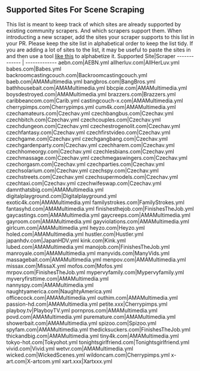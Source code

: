 ## Supported Sites For Scene Scraping

This list is meant to keep track of which sites are already supported by existing community scrapers. And which scrapers support them. When introducting a new scraper, add the sites your scraper supports to this list in your PR. Please keep the site list in alphabetical order to keep the list tidy. If you are adding a lot of sites to the list, it may be useful to paste the sites in and then use a tool [like this](https://wordcounter.net/alphabetize) to alphabetize it.
Supported Site|Scraper
------------- | -------------
aebn.com|AEBN.yml
allherluv.com|AllHerLuv.yml
babes.com|Babes.yml
backroomcastingcouch.com|Backroomcastingcouch.yml
baeb.com|AMAMultimedia.yml
bangbros.com|BangBros.yml
bathhousebait.com|AMAMultimedia.yml
bbcpie.com|AMAMultimedia.yml
boysdestroyed.com|AMAMultimedia.yml
brazzers.com|Brazzers.yml
caribbeancom.com|Carib.yml
castingcouch-x.com|AMAMultimedia.yml
cherrypimps.com|Cherrypimps.yml
cum4k.com|AMAMultimedia.yml
czechamateurs.com|Czechav.yml
czechbangbus.com|Czechav.yml
czechbitch.com|Czechav.yml
czechcouples.com|Czechav.yml
czechdungeon.com|Czechav.yml
czechestrogenolit.com|Czechav.yml
czechfantasy.com|Czechav.yml
czechfirstvideo.com|Czechav.yml
czechgame.com|Czechav.yml
czechgangbang.com|Czechav.yml
czechgardenparty.com|Czechav.yml
czechharem.com|Czechav.yml
czechhomeorgy.com|Czechav.yml
czechlesbians.com|Czechav.yml
czechmassage.com|Czechav.yml
czechmegaswingers.com|Czechav.yml
czechorgasm.com|Czechav.yml
czechparties.com|Czechav.yml
czechsolarium.com|Czechav.yml
czechspy.com|Czechav.yml
czechstreets.com|Czechav.yml
czechsupermodels.com|Czechav.yml
czechtaxi.com|Czechav.yml
czechwifeswap.com|Czechav.yml
damnthatsbig.com|AMAMultimedia.yml
digitalplayground.com|Digitalplayground.yml
exotic4k.com|AMAMultimedia.yml
familystrokes.com|FamilyStrokes.yml
fantasyhd.com|AMAMultimedia.yml
finishesthejob.com|FinishesTheJob.yml
gaycastings.com|AMAMultimedia.yml
gaycreeps.com|AMAMultimedia.yml
gayroom.com|AMAMultimedia.yml
gayviolations.com|AMAMultimedia.yml
girlcum.com|AMAMultimedia.yml
heyzo.com|Heyzo.yml
holed.com|AMAMultimedia.yml
hustler.com|Hustler.yml
japanhdv.com|JapanHDV.yml
kink.com|Kink.yml
lubed.com|AMAMultimedia.yml
manojob.com|FinishesTheJob.yml
manroyale.com|AMAMultimedia.yml
manyvids.com|ManyVids.yml
massagebait.com|AMAMultimedia.yml
menpov.com|AMAMultimedia.yml
missax.com|MissaX.yml
mofos.com|Mofos.yml
mrpov.com|FinishesTheJob.yml
mypervyfamily.com|Mypervyfamily.yml
myveryfirsttime.com|AMAMultimedia.yml
nannyspy.com|AMAMultimedia.yml
naughtyamerica.com|NaughtyAmerica.yml
officecock.com|AMAMultimedia.yml
outhim.com|AMAMultimedia.yml
passion-hd.com|AMAMultimedia.yml
petite.xxx|Cherrypimps.yml
playboy.tv|PlayboyTV.yml
pornpros.com|AMAMultimedia.yml
povd.com|AMAMultimedia.yml
puremature.com|AMAMultimedia.yml
showerbait.com|AMAMultimedia.yml
spizoo.com|Spizoo.yml
spyfam.com|AMAMultimedia.yml
thedicksuckers.com|FinishesTheJob.yml
thickandbig.com|AMAMultimedia.yml
tiny4k.com|AMAMultimedia.yml
tokyo-hot.com|Tokyohot.yml
tonightsgirlfriend.com|Tonightsgirlfriend.yml
vivid.com|Vivid.yml
wetvr.com|AMAMultimedia.yml
wicked.com|WickedScenes.yml
wildoncam.com|Cherrypimps.yml
x-art.com|X-artcom.yml
xart.xxx|Xartxxx.yml
